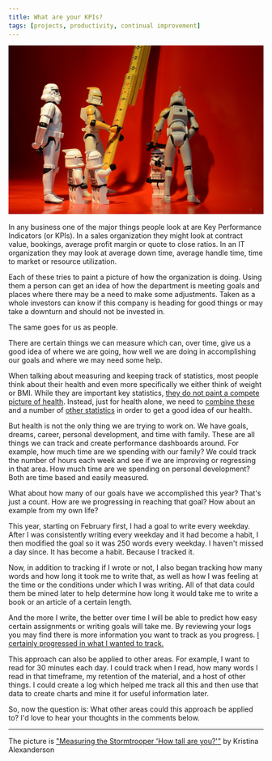 ```yaml
---
title: What are your KPIs?
tags: [projects, productivity, continual improvement]
---
```

![Measuring][measuring]

In any business one of the major things people look at are Key Performance Indicators (or KPIs). In a sales organization they might look at contract value, bookings, average profit margin or quote to close ratios. In an IT organization they may look at average down time, average handle time, time to market or resource utilization.

Each of these tries to paint a picture of how the organization is doing. Using them a person can get an idea of how the department is meeting goals and places where there may be a need to make some adjustments. Taken as a whole investors can know if this company is heading for good things or may take a downturn and should not be invested in.

The same goes for us as people.

There are certain things we can measure which can, over time, give us a good idea of where we are going, how well we are doing in accomplishing our goals and where we may need some help.

When talking about measuring and keeping track of statistics, most people think about their health and even more specifically we either think of weight or BMI. While they are important key statistics, [they do not paint a compete picture of health][weight]. Instead, just for health alone, we need to [combine these][fitness] and a number of [other statistics][nerd] in order to get a good idea of our health.

But health is not the only thing we are trying to work on. We have goals, dreams, career, personal development, and time with family. These are all things we can track and create performance dashboards around. For example, how much time are we spending with our family? We could track the number of hours each week and see if we are improving or regressing in that area. How much time are we spending on personal development? Both are time based and easily measured.

What about how many of our goals have we accomplished this year? That's just a count. How are we progressing in reaching that goal? How about an example from my own life?

This year, starting on February first, I had a goal to write every weekday. After I was consistently writing every weekday and it had become a habit, I then modified the goal so it was 250 words every weekday. I haven't missed a day since. It has become a habit. Because I tracked it.

Now, in addition to tracking if I wrote or not, I also began tracking how many words and how long it took me to write that, as well as how I was feeling at the time or the conditions under which I was writing. All of that data could them be mined later to help determine how long it would take me to write a book or an article of a certain length.

And the more I write, the better over time I will be able to predict how easy certain assignments or writing goals will take me. By reviewing your logs you may find there is more information you want to track as you progress. [I certainly progressed in what I wanted to track.][writing_log]

This approach can also be applied to other areas. For example, I want to read for 30 minutes each day. I could track when I read, how many words I read in that timeframe, my retention of the material, and a host of other things. I could create a log which helped me track all this and then use that data to create charts and mine it for useful information later.

So, now the question is: What other areas could this approach be applied to? I'd love to hear your thoughts in the comments below.

----
The picture is ["Measuring the Stormtrooper 'How tall are you?'"][flickr] by Kristina Alexanderson

[measuring]: /images/post_images/measuring.jpg
[weight]: http://paleozonenutrition.com/2012/04/25/what-does-your-body-look-like-on-the-inside-more-reasons-to-lift-weights/
[fitness]: http://www.everydayhealth.com/fitness/measuring-personal-fitness-level.aspx
[nerd]: https://www.nerdfitness.com/blog/2011/07/07/how-to-track-progress/
[writing_log]: /riftwalker_writing_log
[flickr]: https://www.flickr.com/photos/kalexanderson/5369889885
